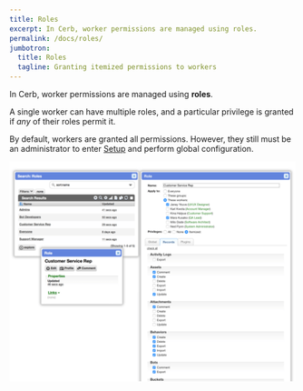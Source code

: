 ```yaml
---
title: Roles
excerpt: In Cerb, worker permissions are managed using roles.
permalink: /docs/roles/
jumbotron:
  title: Roles
  tagline: Granting itemized permissions to workers
---
```


In Cerb, worker permissions are managed using **roles**.

A single worker can have multiple roles, and a particular privilege is granted if _any_ of their roles permit it.

By default, workers are granted all permissions. However, they still must be an administrator to enter [Setup](/docs/setup/) and perform global configuration.

<div class="cerb-screenshot">
<img src="/assets/images/docs/using-cerb/roles/roles.png" class="screenshot">
</div>
